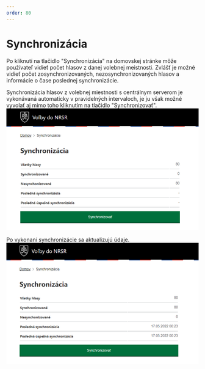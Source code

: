 ```yaml
---
order: 80
---
```


# Synchronizácia

Po kliknutí na tlačidlo "Synchronizácia" na domovskej stránke môže používateľ vidieť počet hlasov z danej volebnej meistnosti. Zvlášť je možné vidieť počet zosynchronizovaných, nezosynchronizovaných hlasov a informácie o čase poslednej synchronizácie.

Synchronizácia hlasov z volebnej miestnosti s centrálnym serverom je vykonávaná automaticky v pravidelných intervaloch, je ju však možné vyvolať aj mimo toho kliknutím na tlačidlo "Synchronizovať".
![](/assets/images/user_guide/gateway/synchronization1.png)

Po vykonaní synchronizácie sa aktualizujú údaje.
![](/assets/images/user_guide/gateway/synchronization2.png)
